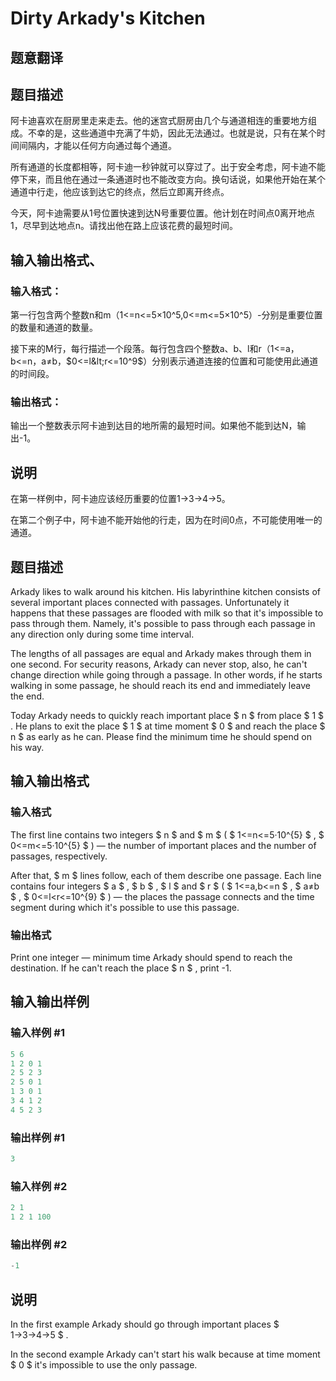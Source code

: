 # Dirty Arkady&#039;s Kitchen

## 题意翻译

## 题目描述

阿卡迪喜欢在厨房里走来走去。他的迷宫式厨房由几个与通道相连的重要地方组成。不幸的是，这些通道中充满了牛奶，因此无法通过。也就是说，只有在某个时间间隔内，才能以任何方向通过每个通道。

所有通道的长度都相等，阿卡迪一秒钟就可以穿过了。出于安全考虑，阿卡迪不能停下来，而且他在通过一条通道时也不能改变方向。换句话说，如果他开始在某个通道中行走，他应该到达它的终点，然后立即离开终点。

今天，阿卡迪需要从1号位置快速到达N号重要位置。他计划在时间点0离开地点1，尽早到达地点n。请找出他在路上应该花费的最短时间。

## 输入输出格式、

### 输入格式：

第一行包含两个整数n和m（1<=n<=5×10^5,0<=m<=5×10^5）-分别是重要位置的数量和通道的数量。

接下来的M行，每行描述一个段落。每行包含四个整数a、b、l和r（1<=a，b<=n，a≠b，$0<=l&lt;r<=10^9$）分别表示通道连接的位置和可能使用此通道的时间段。

### 输出格式：

输出一个整数表示阿卡迪到达目的地所需的最短时间。如果他不能到达N，输出-1。

## 说明

在第一样例中，阿卡迪应该经历重要的位置1→3→4→5。

在第二个例子中，阿卡迪不能开始他的行走，因为在时间0点，不可能使用唯一的通道。

## 题目描述

Arkady likes to walk around his kitchen. His labyrinthine kitchen consists of several important places connected with passages. Unfortunately it happens that these passages are flooded with milk so that it's impossible to pass through them. Namely, it's possible to pass through each passage in any direction only during some time interval.

The lengths of all passages are equal and Arkady makes through them in one second. For security reasons, Arkady can never stop, also, he can't change direction while going through a passage. In other words, if he starts walking in some passage, he should reach its end and immediately leave the end.

Today Arkady needs to quickly reach important place $ n $ from place $ 1 $ . He plans to exit the place $ 1 $ at time moment $ 0 $ and reach the place $ n $ as early as he can. Please find the minimum time he should spend on his way.

## 输入输出格式

### 输入格式

The first line contains two integers $ n $ and $ m $ ( $ 1<=n<=5·10^{5} $ , $ 0<=m<=5·10^{5} $ ) — the number of important places and the number of passages, respectively.

After that, $ m $ lines follow, each of them describe one passage. Each line contains four integers $ a $ , $ b $ , $ l $ and $ r $ ( $ 1<=a,b<=n $ , $ a≠b $ , $ 0<=l&lt;r<=10^{9} $ ) — the places the passage connects and the time segment during which it's possible to use this passage.

### 输出格式

Print one integer — minimum time Arkady should spend to reach the destination. If he can't reach the place $ n $ , print -1.

## 输入输出样例

### 输入样例 #1

```cpp
5 6
1 2 0 1
2 5 2 3
2 5 0 1
1 3 0 1
3 4 1 2
4 5 2 3

```
### 输出样例 #1

```cpp
3

```
### 输入样例 #2

```cpp
2 1
1 2 1 100

```
### 输出样例 #2

```cpp
-1

```
## 说明

In the first example Arkady should go through important places $ 1→3→4→5 $ .

In the second example Arkady can't start his walk because at time moment $ 0 $ it's impossible to use the only passage.


